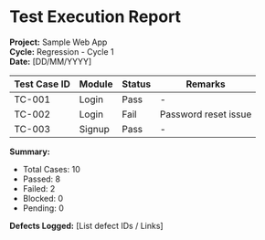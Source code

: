 # Test Execution Report

**Project:** Sample Web App  
**Cycle:** Regression - Cycle 1  
**Date:** [DD/MM/YYYY]  

| Test Case ID | Module | Status | Remarks |
|--------------|--------|--------|---------|
| TC-001       | Login  | Pass   | -       |
| TC-002       | Login  | Fail   | Password reset issue |
| TC-003       | Signup | Pass   | -       |

**Summary:**  
- Total Cases: 10  
- Passed: 8  
- Failed: 2  
- Blocked: 0
- Pending: 0

**Defects Logged:** [List defect IDs / Links]  
